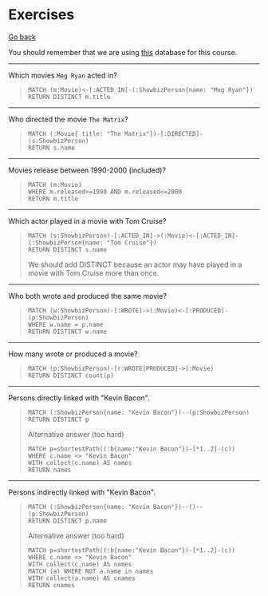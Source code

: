 # Exercises

[Go back](..)

You should remember that we are using
[this](../movies.cypher) database for this
course.

<hr class="sr">

Which movies ``Meg Ryan`` acted in?

<blockquote class="spoiler">
<pre><code class="language-sql"
>MATCH (m:Movie)<-[:ACTED_IN]-(:ShowbizPerson{name: "Meg Ryan"})
RETURN DISTINCT m.title</code></pre>
</blockquote>

<hr class="sl">

Who directed the movie ``The Matrix``?

<blockquote class="spoiler">
<pre><code class="language-sql"
>MATCH (:Movie{ title: "The Matrix"})-[:DIRECTED]-(s:ShowbizPerson)
RETURN s.name</code></pre>
</blockquote>

<hr class="sr">

Movies release between 1990-2000 (included)?

<blockquote class="spoiler">
<pre><code class="language-sql"
>MATCH (m:Movie)
WHERE m.released>=1990 AND m.released<=2000
RETURN m.title</code></pre>
</blockquote>

<hr class="sl">

Which actor played in a movie with Tom Cruise?

<blockquote class="spoiler">
<pre><code class="language-sql"
>MATCH (s:ShowbizPerson)-[:ACTED_IN]->(:Movie)<-[:ACTED_IN]-(:ShowbizPerson{name: "Tom Cruise"})
RETURN DISTINCT s.name</code></pre>

We should add DISTINCT because an actor may have played
in a movie with Tom Cruise more than once.
</blockquote>

<hr class="sr">

Who both wrote and produced the same movie?

<blockquote class="spoiler">
<pre><code class="language-sql"
>MATCH (w:ShowbizPerson)-[:WROTE]->(:Movie)<-[:PRODUCED]-(p:ShowbizPerson)
WHERE w.name = p.name
RETURN DISTINCT w.name</code></pre>
</blockquote>

<hr class="sl">

How many wrote or produced a movie?

<blockquote class="spoiler">
<pre><code class="language-sql"
>MATCH (p:ShowbizPerson)-[r:WROTE|PRODUCED]->(:Movie)
RETURN DISTINCT count(p)</code></pre>
</blockquote>

<hr class="sr">

Persons directly linked with "Kevin Bacon".

<blockquote class="spoiler">
<pre><code class="language-sql"
>MATCH (:ShowbizPerson{name: "Kevin Bacon"})--(p:ShowbizPerson)
RETURN DISTINCT p</code></pre>

Alternative answer (too hard)

<pre><code class="language-sql"
>MATCH p=shortestPath((:b{name:"Kevin Bacon"})-[*1..2]-(c))
WHERE c.name <> "Kevin Bacon"
WITH collect(c.name) AS names
RETURN names</code></pre>
</blockquote>

<hr class="sl">

Persons indirectly linked with "Kevin Bacon".

<blockquote class="spoiler">
<pre><code class="language-sql"
>MATCH (:ShowbizPerson{name: "Kevin Bacon"})--()--(p:ShowbizPerson)
RETURN DISTINCT p.name</code></pre>

Alternative answer (too hard)

<pre><code class="language-sql"
>MATCH p=shortestPath((:b{name:"Kevin Bacon"})-[*1..2]-(c))
WHERE c.name <> "Kevin Bacon"
WITH collect(c.name) AS names
MATCH (a) WHERE NOT a.name in names
WITH collect(a.name) AS cnames
RETURN cnames</code></pre>
</blockquote>